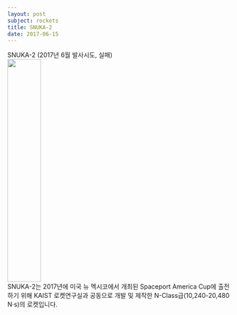 ```yaml
---
layout: post
subject: rockets
title: SNUKA-2
date: 2017-06-15
---
```

SNUKA-2 (2017년 6월 발사시도, 실패)<br/>
<img src="https://github.com/hsb6350/hanaro.github.io/blob/master/assets/SNUKA2.jpg?raw=true" width="75" height="500"/><br/>
SNUKA-2는 2017년에 미국 뉴 멕시코에서 개최된 Spaceport America Cup에 출전하기 위해 KAIST 로켓연구실과 공동으로 개발 및 제작한 N-Class급(10,240-20,480 N·s)의 로켓입니다.<br/>
